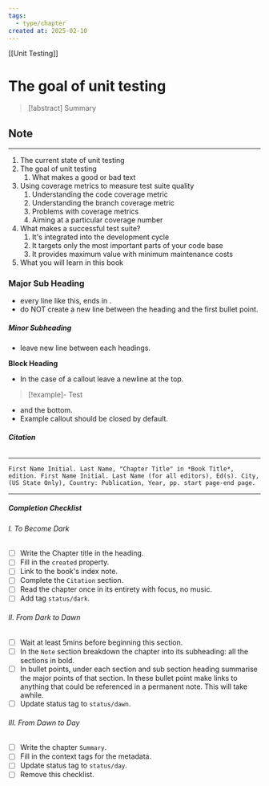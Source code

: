 ```yaml
---
tags:
  - type/chapter
created at: 2025-02-10
---
```

[[Unit Testing]]
# **The goal of unit testing**

> [!abstract] Summary
## **Note**
---
1. The current state of unit testing
2. The goal of unit testing
	1. What makes a good or bad text
3. Using coverage metrics to measure test suite quality
	1. Understanding the code coverage metric
	2. Understanding the branch coverage metric
	3. Problems with coverage metrics
	4. Aiming at a particular coverage number
4. What makes a successful test suite?
	1. It's integrated into the development cycle
	2. It targets only the most important parts of your code base
	3. It provides maximum value with minimum maintenance costs
5. What you will learn in this book

### **Major Sub Heading**
- every line like this, ends in .
- do NOT create a new line between the heading and the first bullet point.
##### **Minor Subheading**
- leave new line between each headings.

**Block Heading**
- In the case of a callout leave a newline at the top.

> [!example]- Test

- and the bottom.
- Example callout should be closed by default.
###### **Citation**
---
```
First Name Initial. Last Name, "Chapter Title" in *Book Title*, edition. First Name Initial. Last Name (for all editors), Ed(s). City, (US State Only), Country: Publication, Year, pp. start page-end page.
```
---
##### Completion Checklist
###### I. To Become Dark
- [ ] Write the Chapter title in the heading.
- [ ] Fill in the `created` property.
- [ ] Link to the book's index note.
- [ ] Complete the `Citation` section.
- [ ] Read the chapter once in its entirety with focus, no music.
- [ ] Add tag `status/dark`.
###### II. From Dark to Dawn
- [ ] Wait at least 5mins before beginning this section.
- [ ] In the `Note` section breakdown the chapter into its subheading: all the sections in bold.
- [ ] In bullet points, under each section and sub section heading summarise the major points of that section. In these bullet point make links to anything that could be referenced in a permanent note. This will take awhile.
- [ ] Update status tag to `status/dawn`.
###### III. From Dawn to Day
- [ ] Write the chapter `Summary`.
- [ ] Fill in the context tags for the metadata.
- [ ] Update status tag to `status/day`.
- [ ] Remove this checklist.
